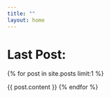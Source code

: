 ```yaml
---
title: ""
layout: home
---
```


# Last Post:
{% for post in site.posts limit:1 %}
<!-- ### {{ post.title }} -->

{{ post.content }}
{% endfor %}